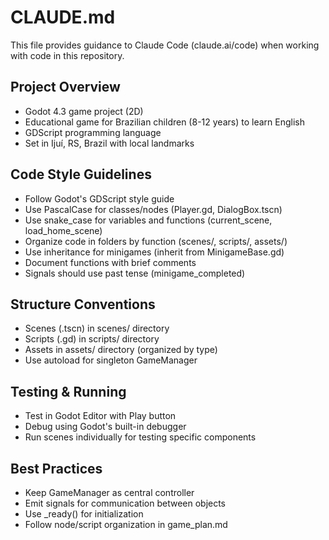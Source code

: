 # CLAUDE.md

This file provides guidance to Claude Code (claude.ai/code) when working with code in this repository.

## Project Overview
- Godot 4.3 game project (2D)
- Educational game for Brazilian children (8-12 years) to learn English
- GDScript programming language
- Set in Ijuí, RS, Brazil with local landmarks

## Code Style Guidelines
- Follow Godot's GDScript style guide
- Use PascalCase for classes/nodes (Player.gd, DialogBox.tscn)
- Use snake_case for variables and functions (current_scene, load_home_scene)
- Organize code in folders by function (scenes/, scripts/, assets/)
- Use inheritance for minigames (inherit from MinigameBase.gd)
- Document functions with brief comments
- Signals should use past tense (minigame_completed)

## Structure Conventions
- Scenes (.tscn) in scenes/ directory
- Scripts (.gd) in scripts/ directory
- Assets in assets/ directory (organized by type)
- Use autoload for singleton GameManager

## Testing & Running
- Test in Godot Editor with Play button
- Debug using Godot's built-in debugger
- Run scenes individually for testing specific components

## Best Practices
- Keep GameManager as central controller
- Emit signals for communication between objects
- Use _ready() for initialization
- Follow node/script organization in game_plan.md